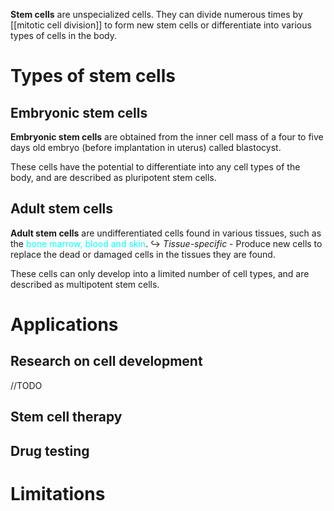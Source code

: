 **Stem cells** are unspecialized cells. They can divide numerous times by [[mitotic cell division]] to form new stem cells or differentiate into various types of cells in the body.

# Types of stem cells
## Embryonic stem cells
**Embryonic stem cells** are obtained from the inner cell mass of a four to five days old embryo (before implantation in uterus) called <span class="hi-blue">blastocyst</span>.

These cells have the potential to differentiate into any cell types of the body, and are described as <span class="hi-green">pluripotent</span> stem cells.

## Adult stem cells
**Adult stem cells** are undifferentiated cells found in various tissues, such as the <span style="color: aqua">bone marrow, blood and skin</span>.
↪️ *Tissue-specific* - Produce new cells to replace the dead or damaged cells in the tissues they are found.

These cells can only develop into a limited number of cell types, and are described as <span class="hi-green">multipotent</span> stem cells.

# Applications
## Research on cell development
//TODO

## Stem cell therapy

## Drug testing

# Limitations
